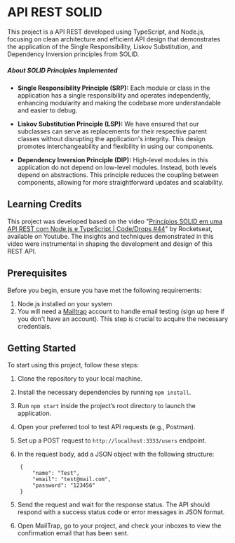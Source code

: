 # API REST SOLID

This project is a API REST developed using TypeScript, and Node.js, focusing on clean architecture and efficient API design that demonstrates the application of the Single Responsibility, Liskov Substitution, and Dependency Inversion principles from SOLID.

##### About SOLID Principles Implemented

- **Single Responsibility Principle (SRP):** Each module or class in the application has a single responsibility and operates independently, enhancing modularity and making the codebase more understandable and easier to debug.

- **Liskov Substitution Principle (LSP):** We have ensured that our subclasses can serve as replacements for their respective parent classes without disrupting the application's integrity. This design promotes interchangeability and flexibility in using our components.

- **Dependency Inversion Principle (DIP):** High-level modules in this application do not depend on low-level modules. Instead, both levels depend on abstractions. This principle reduces the coupling between components, allowing for more straightforward updates and scalability.

## Learning Credits

This project was developed based on the video "[Princípios SOLID em uma API REST com Node.js e TypeScript | Code/Drops #44](https://www.youtube.com/watch?v=vAV4Vy4jfkc&ab_channel=Rocketseat)" by Rocketseat, available on Youtube. The insights and techniques demonstrated in this video were instrumental in shaping the development and design of this REST API.

## Prerequisites

Before you begin, ensure you have met the following requirements:

1. Node.js installed on your system
2. You will need a [Mailtrap](https://mailtrap.io/) account to handle email testing (sign up here if you don't have an account). This step is crucial to acquire the necessary credentials.

## Getting Started

To start using this project, follow these steps:

1. Clone the repository to your local machine.

2. Install the necessary dependencies by running ```npm install```.

3. Run ```npm start``` inside the project’s root directory to launch the application.

4. Open your preferred tool to test API requests (e.g., Postman).

5. Set up a POST request to `http://localhost:3333/users` endpoint.

6. In the request body, add a JSON object with the following structure:

```
    {
        "name": "Test",
        "email": "test@mail.com",
        "password": "123456"
    }
```

5. Send the request and wait for the response status. The API should respond with a success status code or error messages in JSON format.

6. Open MailTrap, go to your project, and check your inboxes to view the confirmation email that has been sent.